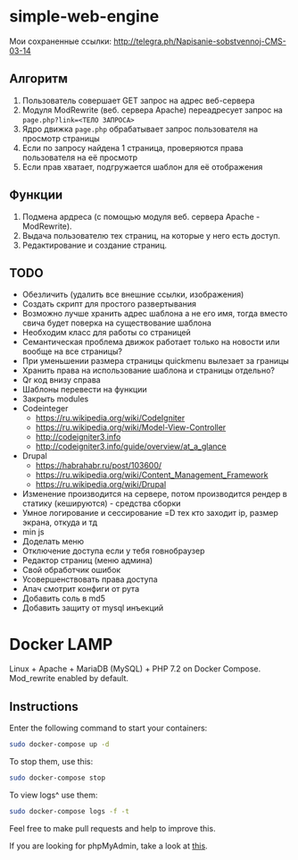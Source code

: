 # simple-web-engine

Мои сохраненные ссылки: http://telegra.ph/Napisanie-sobstvennoj-CMS-03-14

## Алгоритм

1. Пользователь совершает GET запрос на адрес веб-сервера
2. Модуля ModRewrite (веб. сервера Apache) переадресует запрос на `page.php?link=<ТЕЛО ЗАПРОСА>`
3. Ядро движка `page.php` обрабатывает запрос пользователя на просмотр страницы
4. Если по запросу найдена 1 страница, проверяются права пользователя на её просмотр
5. Если прав хватает, подгружается шаблон для её отображения

## Функции

1. Подмена ардреса (с помощью модуля веб. сервера Apache - ModRewrite).
2. Выдача пользователю тех страниц, на которые у него есть доступ.
3. Редактирование и создание страниц.

## TODO

* Обезличить (удалить все внешние ссылки, изображения)
* Создать скрипт для простого развертывания
* Возможно лучше хранить адрес шаблона а не его имя, тогда вместо свича будет поверка на существование шаблона
* Необходим класс для работы со страницей
* Семантическая проблема движок работает только на новости или вообще на все страницы?
* При уменьшении размера страницы quickmenu вылезает за границы
* Хранить права на использование шаблона и страницы отдельно?
* Qr код внизу справа
* Шаблоны перевести на функции
* Закрыть modules
* Codeinteger
  * https://ru.wikipedia.org/wiki/CodeIgniter
  * https://ru.wikipedia.org/wiki/Model-View-Controller
  * http://codeigniter3.info
  * http://codeigniter3.info/guide/overview/at_a_glance
* Drupal
  * https://habrahabr.ru/post/103600/
  * https://ru.wikipedia.org/wiki/Content_Management_Framework
  * https://ru.wikipedia.org/wiki/Drupal
* Изменение производится на сервере, потом производится рендер в статику (кешируются) - средства сборки
* Умное логирование и сессирование =D тех кто заходит ip, размер экрана, откуда и тд
* min js
* Доделать меню
* Отключение доступа если у тебя говнобраузер
* Редактор страниц (меню админа)
* Свой обработчик ошибок
* Усовершенствовать права доступа
* Апач смотрит конфиги от рута
* Добавить соль в md5
* Добавить защиту от mysql инъекций

# Docker LAMP
Linux + Apache + MariaDB (MySQL) + PHP 7.2 on Docker Compose. Mod_rewrite enabled by default.

## Instructions

Enter the following command to start your containers:

```bash
sudo docker-compose up -d
```

To stop them, use this:

```bash
sudo docker-compose stop
```

To view logs^ use them:

```bash
sudo docker-compose logs -f -t
```

Feel free to make pull requests and help to improve this.

If you are looking for phpMyAdmin, take a look at [this](https://github.com/celsocelante/docker-lamp/issues/2).

